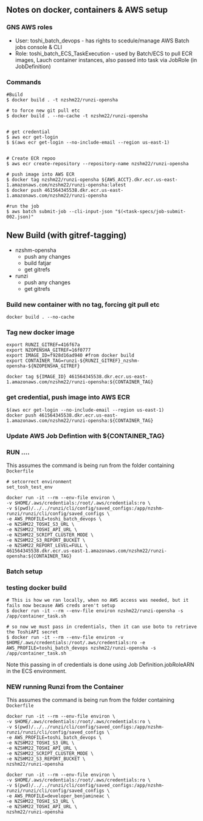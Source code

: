 ## Notes on docker, containers & AWS setup


### GNS AWS roles

 - User: toshi_batch_devops - has rights to scedule/manage AWS Batch jobs console & CLI
 - Role: toshi_batch_ECS_TaskExecution - used by Batch/ECS to pull ECR images, Lauch container instances, also passed into task via JobRole (in JobDefinition)

### Commands

```
#Build
$ docker build . -t nzshm22/runzi-opensha 

# to force new git pull etc
$ docker build . --no-cache -t nzshm22/runzi-opensha


# get credential
$ aws ecr get-login
$ $(aws ecr get-login --no-include-email --region us-east-1)


# Create ECR repoo
$ aws ecr create-repository --repository-name nzshm22/runzi-opensha

# push image into AWS ECR
$ docker tag nzshm22/runzi-opensha ${AWS_ACCT}.dkr.ecr.us-east-1.amazonaws.com/nzshm22/runzi-opensha:latest
$ docker push 461564345538.dkr.ecr.us-east-1.amazonaws.com/nzshm22/runzi-opensha

#run the job
$ aws batch submit-job --cli-input-json "$(<task-specs/job-submit-002.json)"
```

## New Build (with gitref-tagging)

 - nzshm-opensha
    - push any changes
    - build fatjar
    - get gitrefs
 - runzi
    - push any changes
    - get gitrefs

### Build new container with no tag, forcing git pull etc
```
docker build . --no-cache
```

### Tag new docker image

```
export RUNZI_GITREF=416f67a
export NZOPENSHA_GITREF=16f0777
export IMAGE_ID=f928d16ad940 #from docker build
export CONTAINER_TAG=runzi-${RUNZI_GITREF}_nzshm-opensha-${NZOPENSHA_GITREF}

docker tag ${IMAGE_ID} 461564345538.dkr.ecr.us-east-1.amazonaws.com/nzshm22/runzi-opensha:${CONTAINER_TAG}
```

### get credential, push image into AWS ECR

```
$(aws ecr get-login --no-include-email --region us-east-1)
docker push 461564345538.dkr.ecr.us-east-1.amazonaws.com/nzshm22/runzi-opensha:${CONTAINER_TAG}
```

### Update AWS Job Defintion with ${CONTAINER_TAG}


### RUN ....

This assumes the command is being run from the folder containing `Dockerfile`

```
# setcorrect environment
set_tosh_test_env

```

```
docker run -it --rm --env-file environ \
-v $HOME/.aws/credentials:/root/.aws/credentials:ro \
-v $(pwd)/../../runzi/cli/config/saved_configs:/app/nzshm-runzi/runzi/cli/config/saved_configs \
-e AWS_PROFILE=toshi_batch_devops \
-e NZSHM22_TOSHI_S3_URL \
-e NZSHM22_TOSHI_API_URL \
-e NZSHM22_SCRIPT_CLUSTER_MODE \
-e NZSHM22_S3_REPORT_BUCKET \
-e NZSHM22_REPORT_LEVEL=FULL \
461564345538.dkr.ecr.us-east-1.amazonaws.com/nzshm22/runzi-opensha:${CONTAINER_TAG}
```

### Batch setup


### testing docker build

```
# This is how we ran locally, when no AWS access was needed, but it fails now because AWS creds aren't setup
$ docker run -it --rm --env-file environ nzshm22/runzi-opensha -s /app/container_task.sh

# so now we must pass in credentials, then it can use boto to retrieve the ToshiAPI secret
$ docker run -it --rm --env-file environ -v $HOME/.aws/credentials:/root/.aws/credentials:ro -e AWS_PROFILE=toshi_batch_devops nzshm22/runzi-opensha -s /app/container_task.sh

```

Note this passing in of credentials is done using Job Definition.jobRoleARN in the ECS environment.


### NEW running Runzi from the Container


This assumes the command is being run from the folder containing `Dockerfile`

```
docker run -it --rm --env-file environ \
-v $HOME/.aws/credentials:/root/.aws/credentials:ro \
-v $(pwd)/../../runzi/cli/config/saved_configs:/app/nzshm-runzi/runzi/cli/config/saved_configs \
-e AWS_PROFILE=toshi_batch_devops \
-e NZSHM22_TOSHI_S3_URL \
-e NZSHM22_TOSHI_API_URL \
-e NZSHM22_SCRIPT_CLUSTER_MODE \
-e NZSHM22_S3_REPORT_BUCKET \
nzshm22/runzi-opensha
```

```
docker run -it --rm --env-file environ \
-v $HOME/.aws/credentials:/root/.aws/credentials:ro \
-v $(pwd)/../../runzi/cli/config/saved_configs:/app/nzshm-runzi/runzi/cli/config/saved_configs \
-e AWS_PROFILE=developer_benjamineac \
-e NZSHM22_TOSHI_S3_URL \
-e NZSHM22_TOSHI_API_URL \
nzshm22/runzi-opensha
```